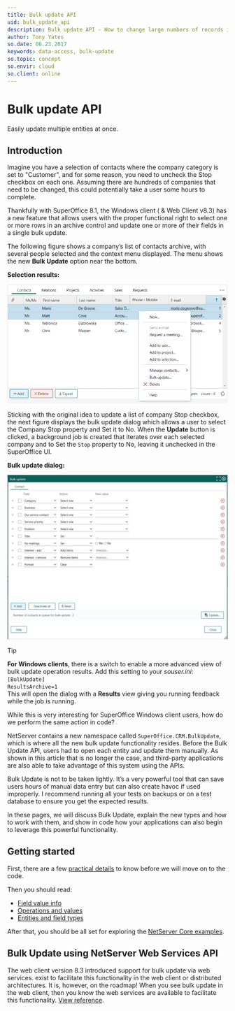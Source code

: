 ```yaml
---
title: Bulk update API
uid: bulk_update_api
description: Bulk update API - How to change large numbers of records in bulk.
author: Tony Yates
so.date: 06.23.2017
keywords: data-access, bulk-update
so.topic: concept
so.envir: cloud
so.client: online
---
```


# Bulk update API

Easily update multiple entities at once.

## Introduction

Imagine you have a selection of contacts where the company category is set to "Customer", and for some reason, you need to uncheck the Stop checkbox on each one. Assuming there are hundreds of companies that need to be changed, this could potentially take a user some hours to complete.

Thankfully with SuperOffice 8.1, the Windows client ( & Web Client v8.3) has a new feature that allows users with the proper functional right to select one or more rows in an archive control and update one or more of their fields in a single bulk update.

The following figure shows a company’s list of contacts archive, with several people selected and the context menu displayed. The menu shows the new **Bulk Update** option near the bottom.

**Selection results:**

![Selection results -screenshot][img1]

Sticking with the original idea to update a list of company Stop checkbox, the next figure displays the bulk update dialog which allows a user to select the Company Stop property and Set it to No. When the **Update** button is clicked, a background job is created that iterates over each selected company and to Set the `Stop` property to No, leaving it unchecked in the SuperOffice UI.

**Bulk update dialog:**

![Bulk update dialog -screenshot][img2]

> [!TIP]
> **For Windows clients**, there is a switch to enable a more advanced view of bulk update operation results. Add this setting to your *souser.ini*: `[BulkUpdate]`<br>`ResultsArchive=1`<br>This will open the dialog with a **Results** view giving you running feedback while the job is running.

While this is very interesting for SuperOffice Windows client users, how do we perform the same action in code?

NetServer contains a new namespace called `SuperOffice.CRM.BulkUpdate`, which is where all the new bulk update functionality resides.
Before the Bulk Update API, users had to open each entity and update them manually. As shown in this article that is no longer the case, and third-party applications are also able to take advantage of this system using the APIs.

Bulk Update is not to be taken lightly. It’s a very powerful tool that can save users hours of manual data entry but can also create havoc if used improperly. I recommend running all your tests on backups or on a test database to ensure you get the expected results.

In these pages, we will discuss Bulk Update, explain the new types and how to work with them, and show in code how your applications can also begin to leverage this powerful functionality.

## Getting started

First, there are a few [practical details][2] to know before we will move on to the code.

Then you should read:

* [Field value info][5]
* [Operations and values][3]
* [Entities and field types][4]

After that, you should be all set for exploring the [NetServer Core examples][6].

## Bulk Update using NetServer Web Services API

The web client version 8.3 introduced support for bulk update via web services. exist to facilitate this functionality in the web client or distributed architectures. It is, however, on the roadmap! When you see bulk update in the web client, then you know the web services are available to facilitate this functionality. [View reference][1].

<!-- Referenced links -->
[1]: <xref:SuperOffice.CRM.Services.BulkUpdateAgent>
[2]: using-bulk-update.md
[3]: operations-and-values.md
[4]: entities-field-types.md
[5]: field-value-info.md
[6]: ns-core-examples.md

<!-- Referenced images -->
[img1]: media/company-contacts-context-menu.png
[img2]: media/bulk-update-dialog.png
